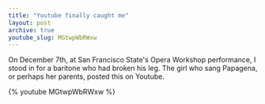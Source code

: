 ```yaml
---
title: "Youtube finally caught me"
layout: post
archive: true
youtube_slug: MGtwpWbRWxw
---
```


On December 7th, at San Francisco State's Opera Workshop performance, I stood
in for a baritone who had broken his leg. The girl who sang Papagena, or
perhaps her parents, posted this on Youtube.

{% youtube MGtwpWbRWxw %}

